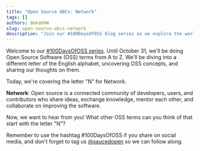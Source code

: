 ```yaml
---
title: "Open Source ABCs: Network"
tags: []
authors: BekahHW
slug: open-source-abcs-network
description: "Join our #100DaysOfOSS blog series as we explore the world of Open Source Software (OSS) from A to Z! Every week, we'll discuss two new letters of the English alphabet. Share your thoughts, ideas, and favorite OSS projects for each letter. Let's celebrate the power of open source together! "
---
```


Welcome to our [#100DaysOfOSS series](https://dev.to/opensauced/100daysofoss-growing-skills-and-real-world-experience-3o5k). Until October 31, we'll be doing  Open Source Software (OSS) terms from A to Z. We'll be diving into a different letter of the English alphabet, uncovering OSS concepts, and sharing our thoughts on them.

Today, we're covering the letter "N" for Network.

<!-- truncate -->

**Network**: Open source is a connected community of developers, users, and contributors who share ideas, exchange knowledge, mentor each other, and collaborate on improving the software.

Now, we want to hear from you! What other OSS terms can you think of that start with the letter "N"?

Remember to use the hashtag #100DaysOfOSS if you share on social media, and don't forget to tag us [@saucedopen](https://twitter.com/saucedopen) so we can follow along.
